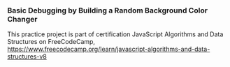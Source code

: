### Basic Debugging by Building a Random Background Color Changer

This practice project is part of certification JavaScript Algorithms and Data Structures on FreeCodeCamp,
https://www.freecodecamp.org/learn/javascript-algorithms-and-data-structures-v8
